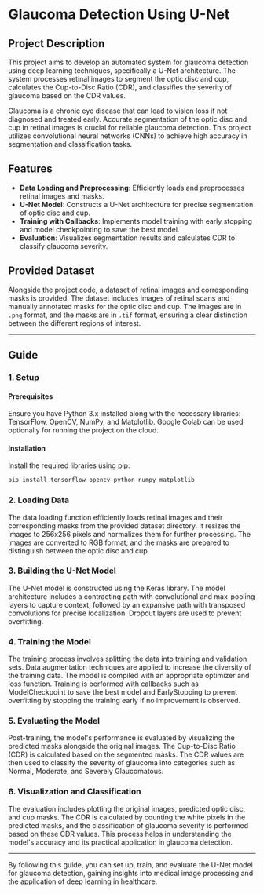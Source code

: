 # Glaucoma Detection Using U-Net

## Project Description

This project aims to develop an automated system for glaucoma detection using deep learning techniques, specifically a U-Net architecture. The system processes retinal images to segment the optic disc and cup, calculates the Cup-to-Disc Ratio (CDR), and classifies the severity of glaucoma based on the CDR values.

Glaucoma is a chronic eye disease that can lead to vision loss if not diagnosed and treated early. Accurate segmentation of the optic disc and cup in retinal images is crucial for reliable glaucoma detection. This project utilizes convolutional neural networks (CNNs) to achieve high accuracy in segmentation and classification tasks.

## Features

- **Data Loading and Preprocessing**: Efficiently loads and preprocesses retinal images and masks.
- **U-Net Model**: Constructs a U-Net architecture for precise segmentation of optic disc and cup.
- **Training with Callbacks**: Implements model training with early stopping and model checkpointing to save the best model.
- **Evaluation**: Visualizes segmentation results and calculates CDR to classify glaucoma severity.

## Provided Dataset

Alongside the project code, a dataset of retinal images and corresponding masks is provided. The dataset includes images of retinal scans and manually annotated masks for the optic disc and cup. The images are in `.png` format, and the masks are in `.tif` format, ensuring a clear distinction between the different regions of interest.

---

## Guide

### 1. Setup

#### Prerequisites

Ensure you have Python 3.x installed along with the necessary libraries: TensorFlow, OpenCV, NumPy, and Matplotlib. Google Colab can be used optionally for running the project on the cloud.

#### Installation

Install the required libraries using pip:

```bash
pip install tensorflow opencv-python numpy matplotlib
```

### 2. Loading Data

The data loading function efficiently loads retinal images and their corresponding masks from the provided dataset directory. It resizes the images to 256x256 pixels and normalizes them for further processing. The images are converted to RGB format, and the masks are prepared to distinguish between the optic disc and cup.

### 3. Building the U-Net Model

The U-Net model is constructed using the Keras library. The model architecture includes a contracting path with convolutional and max-pooling layers to capture context, followed by an expansive path with transposed convolutions for precise localization. Dropout layers are used to prevent overfitting.

### 4. Training the Model

The training process involves splitting the data into training and validation sets. Data augmentation techniques are applied to increase the diversity of the training data. The model is compiled with an appropriate optimizer and loss function. Training is performed with callbacks such as ModelCheckpoint to save the best model and EarlyStopping to prevent overfitting by stopping the training early if no improvement is observed.

### 5. Evaluating the Model

Post-training, the model's performance is evaluated by visualizing the predicted masks alongside the original images. The Cup-to-Disc Ratio (CDR) is calculated based on the segmented masks. The CDR values are then used to classify the severity of glaucoma into categories such as Normal, Moderate, and Severely Glaucomatous.

### 6. Visualization and Classification

The evaluation includes plotting the original images, predicted optic disc, and cup masks. The CDR is calculated by counting the white pixels in the predicted masks, and the classification of glaucoma severity is performed based on these CDR values. This process helps in understanding the model's accuracy and its practical application in glaucoma detection.

---

By following this guide, you can set up, train, and evaluate the U-Net model for glaucoma detection, gaining insights into medical image processing and the application of deep learning in healthcare.
